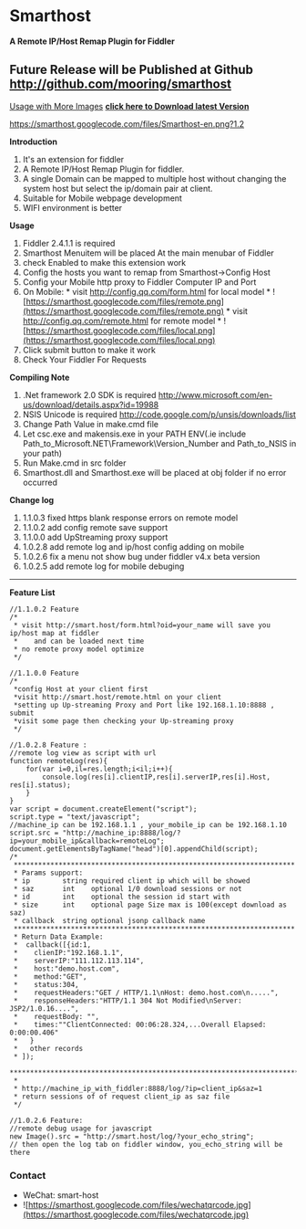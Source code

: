 # Smarthost #

**A Remote IP/Host Remap Plugin for Fiddler**

## Future Release will be Published at Github **http://github.com/mooring/smarthost** ##

[Usage with More Images](https://code.google.com/p/smarthost/wiki/Usage)
**[click here to Download latest Version](https://smarthost.googlecode.com/files/SmartHost.1.1.0.3.exe)**

https://smarthost.googlecode.com/files/Smarthost-en.png?1.2

**Introduction**
  1. It's an extension for fiddler
  1. A Remote IP/Host Remap Plugin for fiddler.
  1. A single Domain can be mapped to multiple host without changing the system host but select the ip/domain pair at client.
  1. Suitable for Mobile webpage development
  1. WIFI environment is better



**Usage**
  1. Fiddler 2.4.1.1 is required
  1. Smarthost Menuitem will be placed At the main menubar of Fiddler
  1. check Enabled to make this extension work
  1. Config the hosts you want to remap from Smarthost->Config Host
  1. Config your Mobile http proxy to Fiddler Computer IP and Port
  1. On Mobile:
    * visit http://config.qq.com/form.html for local model
    * ![https://smarthost.googlecode.com/files/remote.png](https://smarthost.googlecode.com/files/remote.png)
    * visit http://config.qq.com/remote.html for remote model
    * ![https://smarthost.googlecode.com/files/local.png](https://smarthost.googlecode.com/files/local.png)
  1. Click submit button to make it work
  1. Check Your Fiddler For Requests





**Compiling Note**
  1. .Net framework 2.0 SDK is required http://www.microsoft.com/en-us/download/details.aspx?id=19988
  1. NSIS Unicode is required http://code.google.com/p/unsis/downloads/list
  1. Change Path Value in make.cmd file
  1. Let csc.exe and makensis.exe in your PATH ENV(.ie include Path\_to\_Microsoft.NET\Framework\Version\_Number  and Path\_to\_NSIS in your path)
  1. Run Make.cmd in src folder
  1. Smarthost.dll and Smarthost.exe will be placed at obj folder if no error occurred


**Change log**
  1. 1.1.0.3 fixed https blank response errors on remote model
  1. 1.1.0.2 add config remote save support
  1. 1.1.0.0 add UpStreaming proxy support
  1. 1.0.2.8 add remote log and ip/host config adding on mobile
  1. 1.0.2.6 fix a menu not show bug under fiddler v4.x beta version
  1. 1.0.2.5 add remote log for mobile debuging

---



**Feature List**
```
//1.1.0.2 Feature
/*
 * visit http://smart.host/form.html?oid=your_name will save you ip/host map at fiddler 
 *    and can be loaded next time
 * no remote proxy model optimize
 */

//1.1.0.0 Feature
/*
 *config Host at your client first
 *visit http://smart.host/remote.html on your client
 *setting up Up-streaming Proxy and Port like 192.168.1.10:8888 , submit
 *visit some page then checking your Up-streaming proxy
 */

//1.0.2.8 Feature :
//remote log view as script with url
function remoteLog(res){
    for(var i=0,il=res.length;i<il;i++){
        console.log(res[i].clientIP,res[i].serverIP,res[i].Host, res[i].status);
    }
}
var script = document.createElement("script");
script.type = "text/javascript";
//machine_ip can be 192.168.1.1 , your_mobile_ip can be 192.168.1.10 
script.src = "http://machine_ip:8888/log/?ip=your_mobile_ip&callback=remoteLog";
document.getElementsByTagName("head")[0].appendChild(script);
/*
 *********************************************************************
 * Params support:
 * ip        string required client ip which will be showed
 * saz       int    optional 1/0 download sessions or not
 * id        int    optional the session id start with
 * size      int    optional page Size max is 100(except download as saz)
 * callback  string optional jsonp callback name
 *********************************************************************
 * Return Data Example:
 *  callback([{id:1,
 *    clienIP:"192.168.1.1",
 *    serverIP:"111.112.113.114",
 *    host:"demo.host.com",
 *    method:"GET",
 *    status:304,
 *    requestHeaders:"GET / HTTP/1.1\nHost: demo.host.com\n.....",
 *    responseHeaders:"HTTP/1.1 304 Not Modified\nServer: JSP2/1.0.16....",
 *    requestBody: "",
 *    times:""ClientConnected: 00:06:28.324,...Overall Elapsed: 0:00:00.406"
 *   }
 *   other records
 * ]);
 ***********************************************************************
 *
 * http://machine_ip_with_fiddler:8888/log/?ip=client_ip&saz=1
 * return sessions of of request client_ip as saz file 
 */

//1.0.2.6 Feature:
//remote debug usage for javascript
new Image().src = "http://smart.host/log/?your_echo_string";
// then open the log tab on fiddler window, you_echo_string will be there
```


### **Contact** ###
  * WeChat: smart-host
  * ![https://smarthost.googlecode.com/files/wechatqrcode.jpg](https://smarthost.googlecode.com/files/wechatqrcode.jpg)